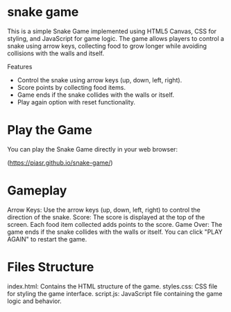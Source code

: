 # snake game
This is a simple Snake Game implemented using HTML5 Canvas, CSS for styling, and JavaScript for game logic. The game allows players to control a snake using arrow keys, collecting food to grow longer while avoiding collisions with the walls and itself.


Features
- Control the snake using arrow keys (up, down, left, right).
- Score points by collecting food items.
- Game ends if the snake collides with the walls or itself.
- Play again option with reset functionality.


# Play the Game

You can play the Snake Game directly in your web browser:

(https://piasr.github.io/snake-game/)


# Gameplay
Arrow Keys: Use the arrow keys (up, down, left, right) to control the direction of the snake.
Score: The score is displayed at the top of the screen. Each food item collected adds points to the score.
Game Over: The game ends if the snake collides with the walls or itself. You can click "PLAY AGAIN" to restart the game.

# Files Structure
index.html: Contains the HTML structure of the game.
styles.css: CSS file for styling the game interface.
script.js: JavaScript file containing the game logic and behavior.
